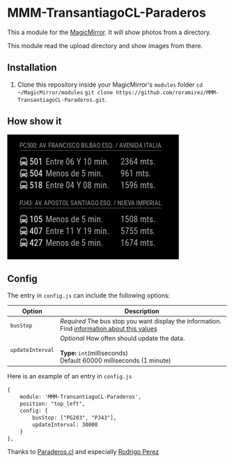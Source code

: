 # MMM-TransantiagoCL-Paraderos
This a module for the [MagicMirror](https://github.com/MichMich/MagicMirror). It will show photos from a directory.

This module read the upload directory and show images from there.


## Installation
1. Clone this repository inside your MagicMirror's `modules` folder
   `cd ~/MagicMirror/modules`
   `git clone https://github.com/roramirez/MMM-TransantiagoCL-Paraderos.git`.

## How show it
![Demo](.github/sample.png)

## Config
The entry in `config.js` can include the following options:


| Option           | Description
|----------------- |-----------
| `busStop`        | *Required* The bus stop you want display the information. Find [information about this values](http://paraderos.cl/)
| `updateInterval` | *Optional* How often should update the data.<br><br>**Type:** `int`(milliseconds) <br>Default 60000 milliseconds (1 minute)


Here is an example of an entry in `config.js`
```
{
	module: 'MMM-TransantiagoCL-Paraderos',
	position: "top_left",
	config: {
		busStop: ["PG203", "PJ43"],
		updateInterval: 30000
	}
},
```

Thanks to [Paraderos.cl](http://paraderos.cl/) and especially [Rodrigo Perez](https://twitter.com/bilsoncl)
